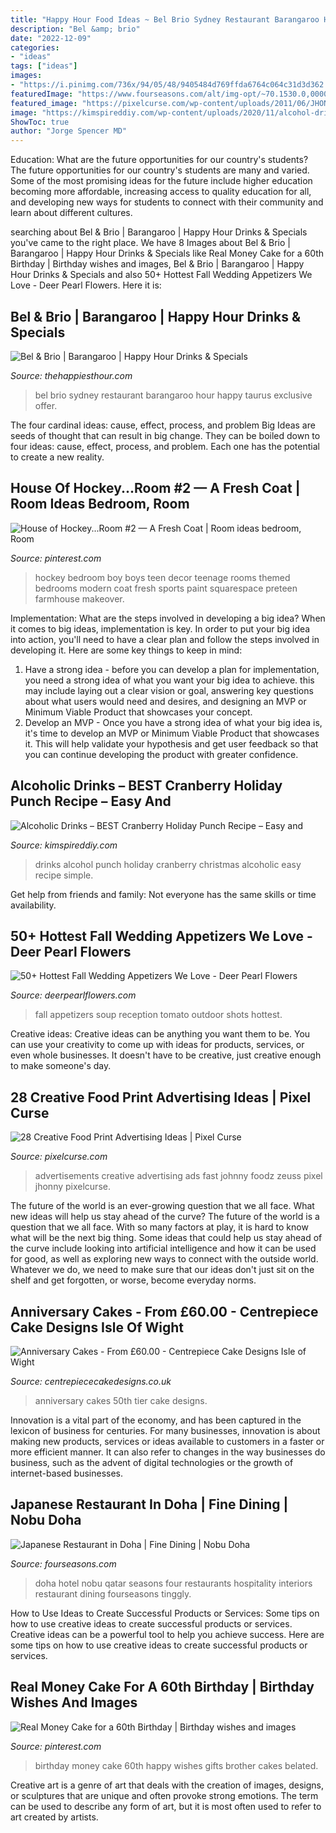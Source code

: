 ```yaml
---
title: "Happy Hour Food Ideas ~ Bel Brio Sydney Restaurant Barangaroo Hour Happy Taurus Exclusive Offer"
description: "Bel &amp; brio"
date: "2022-12-09"
categories:
- "ideas"
tags: ["ideas"]
images:
- "https://i.pinimg.com/736x/94/05/48/9405484d769ffda6764c064c31d3d362.jpg"
featuredImage: "https://www.fourseasons.com/alt/img-opt/~70.1530.0,0000-156,2500-3000,0000-1687,5000/publish/content/dam/fourseasons/images/web/DOH/DOH_791_original.jpg"
featured_image: "https://pixelcurse.com/wp-content/uploads/2011/06/JHONNY-.29.jpg"
image: "https://kimspireddiy.com/wp-content/uploads/2020/11/alcohol-drinks-cranberry-holiday-punch-1-1.jpg"
ShowToc: true
author: "Jorge Spencer MD"
---
```



Education: What are the future opportunities for our country's students?
The future opportunities for our country's students are many and varied. Some of the most promising ideas for the future include higher education becoming more affordable, increasing access to quality education for all, and developing new ways for students to connect with their community and learn about different cultures.

	

		
searching about Bel &amp; Brio | Barangaroo | Happy Hour Drinks &amp; Specials you've came to the right place. We have 8 Images about Bel &amp; Brio | Barangaroo | Happy Hour Drinks &amp; Specials like Real Money Cake for a 60th Birthday | Birthday wishes and images, Bel &amp; Brio | Barangaroo | Happy Hour Drinks &amp; Specials and also 50+ Hottest Fall Wedding Appetizers We Love - Deer Pearl Flowers. Here it is:
		
    
## Bel &amp; Brio | Barangaroo | Happy Hour Drinks &amp; Specials

<img loading=lazy src="https://thehappiesthour.com/media/9702/bel__brio_270916_166115.jpg" onerror="this.onerror=null;this.src='https://tse2.mm.bing.net/th?id=OIP.8BWqoQvdRmC8d_R9YQivHgHaFj&amp;pid=15.1';" alt="Bel &amp; Brio | Barangaroo | Happy Hour Drinks &amp; Specials">

_Source: thehappiesthour.com_

>bel brio sydney restaurant barangaroo hour happy taurus exclusive offer. 

	

The four cardinal ideas: cause, effect, process, and problem
Big Ideas are seeds of thought that can result in big change. They can be boiled down to four ideas: cause, effect, process, and problem. Each one has the potential to create a new reality.

    
## House Of Hockey...Room #2 — A Fresh Coat | Room Ideas Bedroom, Room

<img loading=lazy src="https://i.pinimg.com/736x/94/05/48/9405484d769ffda6764c064c31d3d362.jpg" onerror="this.onerror=null;this.src='https://tse3.mm.bing.net/th?id=OIP.fSiHMt9I0cYw_omL99oqJgHaJ3&amp;pid=15.1';" alt="House of Hockey...Room #2 — A Fresh Coat | Room ideas bedroom, Room">

_Source: pinterest.com_

>hockey bedroom boy boys teen decor teenage rooms themed bedrooms modern coat fresh sports paint squarespace preteen farmhouse makeover. 

	

Implementation: What are the steps involved in developing a big idea?
When it comes to big ideas, implementation is key. In order to put your big idea into action, you'll need to have a clear plan and follow the steps involved in developing it. Here are some key things to keep in mind: 
1. Have a strong idea - before you can develop a plan for implementation, you need a strong idea of what you want your big idea to achieve. this may include laying out a clear vision or goal, answering key questions about what users would need and desires, and designing an MVP or Minimum Viable Product that showcases your concept. 
2. Develop an MVP - Once you have a strong idea of what your big idea is, it's time to develop an MVP or Minimum Viable Product that showcases it. This will help validate your hypothesis and get user feedback so that you can continue developing the product with greater confidence.

    
## Alcoholic Drinks – BEST Cranberry Holiday Punch Recipe – Easy And

<img loading=lazy src="https://kimspireddiy.com/wp-content/uploads/2020/11/alcohol-drinks-cranberry-holiday-punch-1-1.jpg" onerror="this.onerror=null;this.src='https://tse4.mm.bing.net/th?id=OIP.ZzryobXm7jcKmXxpsbHLvwHaLH&amp;pid=15.1';" alt="Alcoholic Drinks – BEST Cranberry Holiday Punch Recipe – Easy and">

_Source: kimspireddiy.com_

>drinks alcohol punch holiday cranberry christmas alcoholic easy recipe simple. 

	

Get help from friends and family: Not everyone has the same skills or time availability.

    
## 50+ Hottest Fall Wedding Appetizers We Love - Deer Pearl Flowers

<img loading=lazy src="https://www.deerpearlflowers.com/wp-content/uploads/2015/04/Tomato-Soup-Shots-Outdoor-Fall-Charlottesville-Wedding-Reception.jpg" onerror="this.onerror=null;this.src='https://tse1.mm.bing.net/th?id=OIP.e5GnwRAW3ebscvCTXFPjzAHaLH&amp;pid=15.1';" alt="50+ Hottest Fall Wedding Appetizers We Love - Deer Pearl Flowers">

_Source: deerpearlflowers.com_

>fall appetizers soup reception tomato outdoor shots hottest. 

	

Creative ideas:
Creative ideas can be anything you want them to be. You can use your creativity to come up with ideas for products, services, or even whole businesses. It doesn't have to be creative, just creative enough to make someone's day.

    
## 28 Creative Food Print Advertising Ideas | Pixel Curse

<img loading=lazy src="https://pixelcurse.com/wp-content/uploads/2011/06/JHONNY-.29.jpg" onerror="this.onerror=null;this.src='https://tse4.mm.bing.net/th?id=OIP.qYaO1XtpFTS85tnXUVDMeQAAAA&amp;pid=15.1';" alt="28 Creative Food Print Advertising Ideas | Pixel Curse">

_Source: pixelcurse.com_

>advertisements creative advertising ads fast johnny foodz zeuss pixel jhonny pixelcurse. 

	

The future of the world is an ever-growing question that we all face. What new ideas will help us stay ahead of the curve?
The future of the world is a question that we all face. With so many factors at play, it is hard to know what will be the next big thing. Some ideas that could help us stay ahead of the curve include looking into artificial intelligence and how it can be used for good, as well as exploring new ways to connect with the outside world. Whatever we do, we need to make sure that our ideas don't just sit on the shelf and get forgotten, or worse, become everyday norms.

    
## Anniversary Cakes - From £60.00 - Centrepiece Cake Designs Isle Of Wight

<img loading=lazy src="https://www.centrepiececakedesigns.co.uk/wp-content/gallery/anniversary/50th-2-tier.jpg" onerror="this.onerror=null;this.src='https://tse3.mm.bing.net/th?id=OIP.5tjOZe49cFrbtr5_TMuVLgHaJ-&amp;pid=15.1';" alt="Anniversary Cakes - From £60.00 - Centrepiece Cake Designs Isle of Wight">

_Source: centrepiececakedesigns.co.uk_

>anniversary cakes 50th tier cake designs. 

	

Innovation is a vital part of the economy, and has been captured in the lexicon of business for centuries. For many businesses, innovation is about making new products, services or ideas available to customers in a faster or more efficient manner. It can also refer to changes in the way businesses do business, such as the advent of digital technologies or the growth of internet-based businesses.

    
## Japanese Restaurant In Doha | Fine Dining | Nobu Doha

<img loading=lazy src="https://www.fourseasons.com/alt/img-opt/~70.1530.0,0000-156,2500-3000,0000-1687,5000/publish/content/dam/fourseasons/images/web/DOH/DOH_791_original.jpg" onerror="this.onerror=null;this.src='https://tse2.mm.bing.net/th?id=OIP.v1yYtSJdZcpvcVtPnb99DwHaEK&amp;pid=15.1';" alt="Japanese Restaurant in Doha | Fine Dining | Nobu Doha">

_Source: fourseasons.com_

>doha hotel nobu qatar seasons four restaurants hospitality interiors restaurant dining fourseasons tinggly. 

	

How to Use Ideas to Create Successful Products or Services: Some tips on how to use creative ideas to create successful products or services.
Creative ideas can be a powerful tool to help you achieve success. Here are some tips on how to use creative ideas to create successful products or services.

    
## Real Money Cake For A 60th Birthday | Birthday Wishes And Images

<img loading=lazy src="https://i.pinimg.com/736x/0d/64/dd/0d64dddb18ac9ffad0b8ef50b4332f07.jpg" onerror="this.onerror=null;this.src='https://tse3.mm.bing.net/th?id=OIP.U7E52tQHbwpygCdQlz-qaQHaMX&amp;pid=15.1';" alt="Real Money Cake for a 60th Birthday | Birthday wishes and images">

_Source: pinterest.com_

>birthday money cake 60th happy wishes gifts brother cakes belated. 

	

Creative art is a genre of art that deals with the creation of images, designs, or sculptures that are unique and often provoke strong emotions. The term can be used to describe any form of art, but it is most often used to refer to art created by artists.

